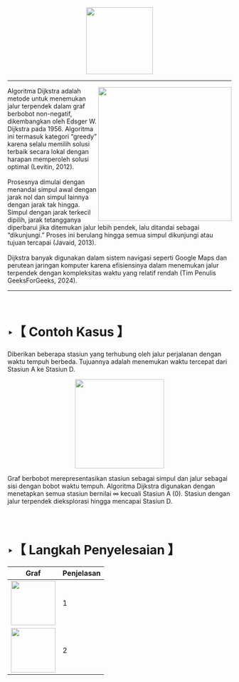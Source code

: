 <div align="center">
  <img height="150" src="https://github.com/user-attachments/assets/6fac93e9-dce1-4ab7-b8e4-1491592555f3"/>
</div>

---
<img align="right" height="300" src="https://upload.wikimedia.org/wikipedia/commons/d/d9/Edsger_Wybe_Dijkstra.jpg"  />

<p align="left">Algoritma Dijkstra adalah metode untuk menemukan jalur terpendek dalam graf berbobot non-negatif, dikembangkan oleh Edsger W. Dijkstra pada 1956. Algoritma ini termasuk kategori “greedy” karena selalu memilih solusi terbaik secara lokal dengan harapan memperoleh solusi optimal (Levitin, 2012).<br><br>Prosesnya dimulai dengan menandai simpul awal dengan jarak nol dan simpul lainnya dengan jarak tak hingga. Simpul dengan jarak terkecil dipilih, jarak tetangganya diperbarui jika ditemukan jalur lebih pendek, lalu ditandai sebagai “dikunjungi.” Proses ini berulang hingga semua simpul dikunjungi atau tujuan tercapai (Javaid, 2013).<br><br>Dijkstra banyak digunakan dalam sistem navigasi seperti Google Maps dan perutean jaringan komputer karena efisiensinya dalam menemukan jalur terpendek dengan kompleksitas waktu yang relatif rendah (Tim Penulis GeeksForGeeks, 2024).</p>

---

<br>

<h1 align="left">‣【 Contoh Kasus 】</h1> 

###

<p align="left">Diberikan beberapa stasiun yang terhubung oleh jalur perjalanan dengan waktu tempuh berbeda. Tujuannya adalah menemukan waktu tercepat dari Stasiun A ke Stasiun D.
  
<div align="center">
  <img height="200" src="https://github.com/user-attachments/assets/f6c4ee98-189f-4724-92dd-296a85139c38"/>
</div>

Graf berbobot merepresentasikan stasiun sebagai simpul dan jalur sebagai sisi dengan bobot waktu tempuh. Algoritma Dijkstra digunakan dengan menetapkan semua stasiun bernilai ∞ kecuali Stasiun A (0). Stasiun dengan jalur terpendek dieksplorasi hingga mencapai Stasiun D.</p>

###

<br>

<h1 align="left">‣【 Langkah Penyelesaian 】</h1>


| Graf | Penjelasan |
|--------|-----------|
| <img src="1" width="100"> | 1 |
| <img src="2" width="100"> | 2 |


###
